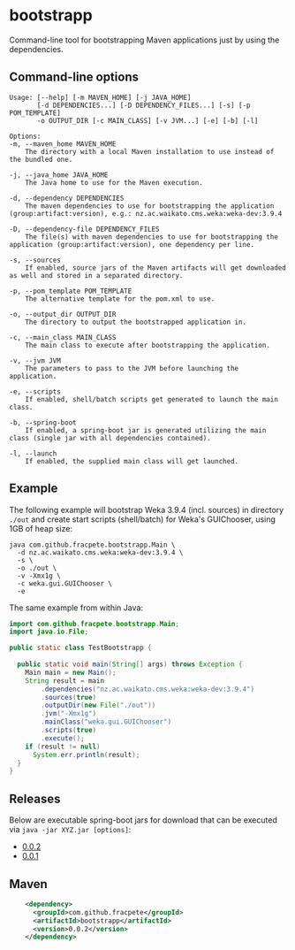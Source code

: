 # bootstrapp
Command-line tool for bootstrapping Maven applications just by using the dependencies.


## Command-line options

```
Usage: [--help] [-m MAVEN_HOME] [-j JAVA_HOME]
       [-d DEPENDENCIES...] [-D DEPENDENCY_FILES...] [-s] [-p POM_TEMPLATE]
       -o OUTPUT_DIR [-c MAIN_CLASS] [-v JVM...] [-e] [-b] [-l]

Options:
-m, --maven_home MAVEN_HOME
	The directory with a local Maven installation to use instead of the bundled one.

-j, --java_home JAVA_HOME
	The Java home to use for the Maven execution.

-d, --dependency DEPENDENCIES
	The maven dependencies to use for bootstrapping the application (group:artifact:version), e.g.: nz.ac.waikato.cms.weka:weka-dev:3.9.4

-D, --dependency-file DEPENDENCY_FILES
	The file(s) with maven dependencies to use for bootstrapping the application (group:artifact:version), one dependency per line.

-s, --sources
	If enabled, source jars of the Maven artifacts will get downloaded as well and stored in a separated directory.

-p, --pom_template POM_TEMPLATE
	The alternative template for the pom.xml to use.

-o, --output_dir OUTPUT_DIR
	The directory to output the bootstrapped application in.

-c, --main_class MAIN_CLASS
	The main class to execute after bootstrapping the application.

-v, --jvm JVM
	The parameters to pass to the JVM before launching the application.

-e, --scripts
	If enabled, shell/batch scripts get generated to launch the main class.

-b, --spring-boot
	If enabled, a spring-boot jar is generated utilizing the main class (single jar with all dependencies contained).

-l, --launch
	If enabled, the supplied main class will get launched.
```

## Example

The following example will bootstrap Weka 3.9.4 (incl. sources)
in directory `./out` and create start scripts (shell/batch) for
Weka's GUIChooser, using 1GB of heap size:

```
java com.github.fracpete.bootstrapp.Main \
  -d nz.ac.waikato.cms.weka:weka-dev:3.9.4 \
  -s \ 
  -o ./out \
  -v -Xmx1g \
  -c weka.gui.GUIChooser \
  -e
```

The same example from within Java:

```java
import com.github.fracpete.bootstrapp.Main;
import java.io.File;

public static class TestBootstrapp {
  
  public static void main(String[] args) throws Exception {
    Main main = new Main();
    String result = main
        .dependencies("nz.ac.waikato.cms.weka:weka-dev:3.9.4")
        .sources(true)
        .outputDir(new File("./out"))
        .jvm("-Xmx1g")
        .mainClass("weka.gui.GUIChooser")
        .scripts(true)
        .execute();
    if (result != null)
      System.err.println(result);
  }
}
```

## Releases

Below are executable spring-boot jars for download that can be executed
via `java -jar XYZ.jar [options]`:

* [0.0.2](https://github.com/fracpete/bootstrapp/releases/download/bootstrapp-0.0.2/bootstrapp-0.0.2-spring-boot.jar)
* [0.0.1](https://github.com/fracpete/bootstrapp/releases/download/bootstrapp-0.0.1/bootstrapp-0.0.1-spring-boot.jar)


## Maven

```xml
    <dependency>
      <groupId>com.github.fracpete</groupId>
      <artifactId>bootstrapp</artifactId>
      <version>0.0.2</version>
    </dependency>
```



